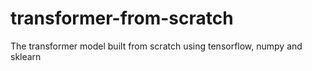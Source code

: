 # transformer-from-scratch
The transformer model built from scratch using tensorflow, numpy and sklearn
